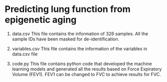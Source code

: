 # Predicting lung function from epigenetic aging

1. data.csv
This file contains the information of 326 samples. All the sample IDs have been masked for de-identification.

2. variables.csv
This file contains the information of the variables in data.csv file


3. code.py
This file contains python code that developed the machine learning models and generated all the results based on Force Expiratory Volume (FEV1). FEV1 can be changed to FVC to achieve results for FVC.
